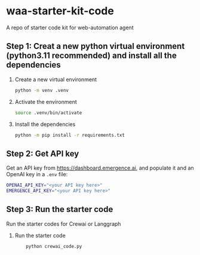 # waa-starter-kit-code

A repo of starter code kit for web-automation agent

## Step 1: Creat a new python virtual environment (python3.11 recommended) and install all the dependencies

1. Create a new virtual environment

   ```bash
   python -m venv .venv
   ```

2. Activate the environment

    ```bash
    source .venv/bin/activate
    ```

3. Install the dependencies

    ```bash
    python -m pip install -r requirements.txt
    ```

## Step 2: Get API key

Get an API key from <https://dashboard.emergence.ai>, and populate it and an OpenAI key in a `.env` file:

```bash
OPENAI_API_KEY="<your API key here>"
EMERGENCE_API_KEY="<your API key here>"
```

## Step 3: Run the starter code

 Run the starter codes for Crewai or Langgraph

1. Run the starter code

    ```bash
        python crewai_code.py
    ```
